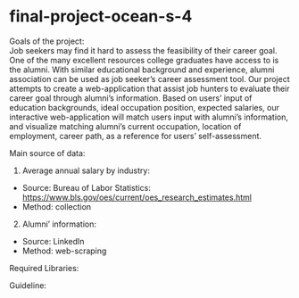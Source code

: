# final-project-ocean-s-4

Goals of the project: \
Job seekers may find it hard to assess the feasibility of their career goal. One of the many excellent resources college graduates have access to is the alumni. With similar educational background and experience, alumni association can be used as job seeker’s career assessment tool.  Our project attempts to create a web-application that assist job hunters to evaluate their career goal through alumni’s information. Based on users’ input of education backgrounds, ideal occupation position, expected salaries, our interactive web-application will match users input with alumni’s information, and visualize matching alumni’s current occupation, location of employment, career path, as a reference for users’ self-assessment.

Main source of data:
1. Average annual salary by industry: 
- Source: Bureau of Labor Statistics: https://www.bls.gov/oes/current/oes_research_estimates.html
- Method: collection
2. Alumni’ information: 
- Source: LinkedIn 
- Method: web-scraping 

Required Libraries:


Guideline:

